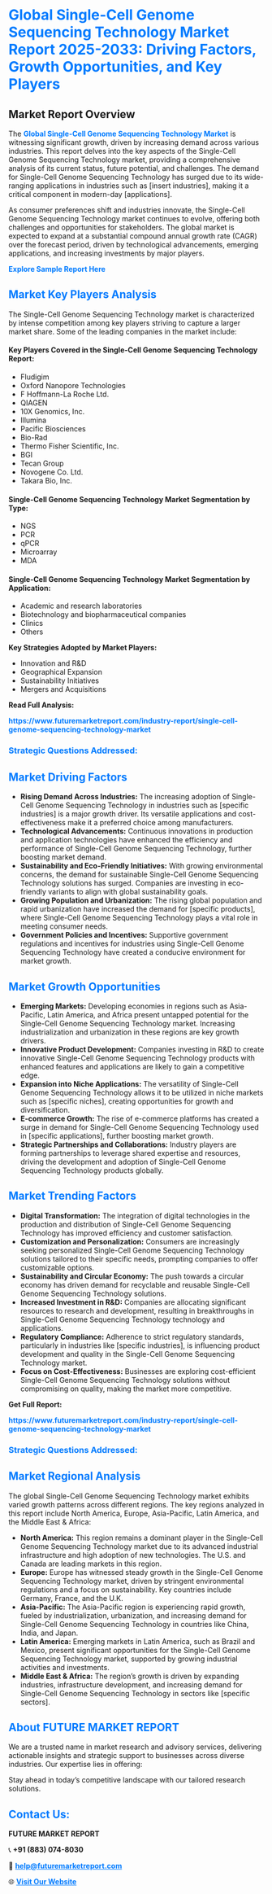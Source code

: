 <h1 style="color: #007BFF;">Global Single-Cell Genome Sequencing Technology Market Report 2025-2033: Driving Factors, Growth Opportunities, and Key Players</h1>

<section id="overview">
<h2>Market Report Overview</h2>
<p>The <a href="https://www.futuremarketreport.com/industry-report/single-cell-genome-sequencing-technology-market" style="color: #007BFF; text-decoration: none;"><strong>Global Single-Cell Genome Sequencing Technology Market</strong></a> is witnessing significant growth, driven by increasing demand across various industries. This report delves into the key aspects of the Single-Cell Genome Sequencing Technology market, providing a comprehensive analysis of its current status, future potential, and challenges. The demand for Single-Cell Genome Sequencing Technology has surged due to its wide-ranging applications in industries such as [insert industries], making it a critical component in modern-day [applications].</p>
<p>As consumer preferences shift and industries innovate, the Single-Cell Genome Sequencing Technology market continues to evolve, offering both challenges and opportunities for stakeholders. The global market is expected to expand at a substantial compound annual growth rate (CAGR) over the forecast period, driven by technological advancements, emerging applications, and increasing investments by major players.</p>
</section>

<section id="overview">
<p><a href="https://www.futuremarketreport.com/request-sample/reportId=78241" style="color: #007BFF; text-decoration: none;"><strong>Explore Sample Report Here</strong></a></p>
</section>

<section id="key-players">
<h2 style="color: #007BFF;">Market Key Players Analysis</h2>
<p>The Single-Cell Genome Sequencing Technology market is characterized by intense competition among key players striving to capture a larger market share. Some of the leading companies in the market include:</p>
<h4>Key Players Covered in the Single-Cell Genome Sequencing Technology Report:</h4>
<ul><li>Fludigim</li><li>Oxford Nanopore Technologies</li><li>F Hoffmann-La Roche Ltd.</li><li>QIAGEN</li><li>10X Genomics, Inc.</li><li>Illumina</li><li>Pacific Biosciences</li><li>Bio-Rad</li><li>Thermo Fisher Scientific, Inc.</li><li>BGI</li><li>Tecan Group</li><li>Novogene Co. Ltd.</li><li>Takara Bio, Inc.</li></ul>
<h4>Single-Cell Genome Sequencing Technology Market Segmentation by Type:</h4>
<ul><li>NGS</li><li>PCR</li><li>qPCR</li><li>Microarray</li><li>MDA</li></ul>

<h4>Single-Cell Genome Sequencing Technology Market Segmentation by Application:</h4>
<ul><li>Academic and research laboratories</li><li>Biotechnology and biopharmaceutical companies</li><li>Clinics</li><li>Others</li></ul>
<p><strong>Key Strategies Adopted by Market Players:</strong></p>
<ul>
<li>Innovation and R&D</li>
<li>Geographical Expansion</li>
<li>Sustainability Initiatives</li>
<li>Mergers and Acquisitions</li>
</ul>
</section>

<section>
<p><strong>Read Full Analysis: </strong></p><a href="https://www.futuremarketreport.com/industry-report/single-cell-genome-sequencing-technology-market" style="color: #007BFF; text-decoration: none;"><strong>https://www.futuremarketreport.com/industry-report/single-cell-genome-sequencing-technology-market</strong></a>
<h3 style="color: #007BFF;">Strategic Questions Addressed:</h3>
</section>

<section id="driving-factors">
<h2 style="color: #007BFF;">Market Driving Factors</h2>
<ul>
<li><strong>Rising Demand Across Industries:</strong> The increasing adoption of Single-Cell Genome Sequencing Technology in industries such as [specific industries] is a major growth driver. Its versatile applications and cost-effectiveness make it a preferred choice among manufacturers.</li>
<li><strong>Technological Advancements:</strong> Continuous innovations in production and application technologies have enhanced the efficiency and performance of Single-Cell Genome Sequencing Technology, further boosting market demand.</li>
<li><strong>Sustainability and Eco-Friendly Initiatives:</strong> With growing environmental concerns, the demand for sustainable Single-Cell Genome Sequencing Technology solutions has surged. Companies are investing in eco-friendly variants to align with global sustainability goals.</li>
<li><strong>Growing Population and Urbanization:</strong> The rising global population and rapid urbanization have increased the demand for [specific products], where Single-Cell Genome Sequencing Technology plays a vital role in meeting consumer needs.</li>
<li><strong>Government Policies and Incentives:</strong> Supportive government regulations and incentives for industries using Single-Cell Genome Sequencing Technology have created a conducive environment for market growth.</li>
</ul>
</section>

<section id="growth-opportunities">
<h2 style="color: #007BFF;">Market Growth Opportunities</h2>
<ul>
<li><strong>Emerging Markets:</strong> Developing economies in regions such as Asia-Pacific, Latin America, and Africa present untapped potential for the Single-Cell Genome Sequencing Technology market. Increasing industrialization and urbanization in these regions are key growth drivers.</li>
<li><strong>Innovative Product Development:</strong> Companies investing in R&D to create innovative Single-Cell Genome Sequencing Technology products with enhanced features and applications are likely to gain a competitive edge.</li>
<li><strong>Expansion into Niche Applications:</strong> The versatility of Single-Cell Genome Sequencing Technology allows it to be utilized in niche markets such as [specific niches], creating opportunities for growth and diversification.</li>
<li><strong>E-commerce Growth:</strong> The rise of e-commerce platforms has created a surge in demand for Single-Cell Genome Sequencing Technology used in [specific applications], further boosting market growth.</li>
<li><strong>Strategic Partnerships and Collaborations:</strong> Industry players are forming partnerships to leverage shared expertise and resources, driving the development and adoption of Single-Cell Genome Sequencing Technology products globally.</li>
</ul>
</section>

<section id="trending-factors">
<h2 style="color: #007BFF;">Market Trending Factors</h2>
<ul>
<li><strong>Digital Transformation:</strong> The integration of digital technologies in the production and distribution of Single-Cell Genome Sequencing Technology has improved efficiency and customer satisfaction.</li>
<li><strong>Customization and Personalization:</strong> Consumers are increasingly seeking personalized Single-Cell Genome Sequencing Technology solutions tailored to their specific needs, prompting companies to offer customizable options.</li>
<li><strong>Sustainability and Circular Economy:</strong> The push towards a circular economy has driven demand for recyclable and reusable Single-Cell Genome Sequencing Technology solutions.</li>
<li><strong>Increased Investment in R&D:</strong> Companies are allocating significant resources to research and development, resulting in breakthroughs in Single-Cell Genome Sequencing Technology technology and applications.</li>
<li><strong>Regulatory Compliance:</strong> Adherence to strict regulatory standards, particularly in industries like [specific industries], is influencing product development and quality in the Single-Cell Genome Sequencing Technology market.</li>
<li><strong>Focus on Cost-Effectiveness:</strong> Businesses are exploring cost-efficient Single-Cell Genome Sequencing Technology solutions without compromising on quality, making the market more competitive.</li>
</ul>
</section>

<section>
<p><strong>Get Full Report: </strong></p><a href="https://www.futuremarketreport.com/industry-report/single-cell-genome-sequencing-technology-market" style="color: #007BFF; text-decoration: none;"><strong>https://www.futuremarketreport.com/industry-report/single-cell-genome-sequencing-technology-market</strong></a>
<h3 style="color: #007BFF;">Strategic Questions Addressed:</h3>
</section>


<section id="regional-analysis">
<h2 style="color: #007BFF;">Market Regional Analysis</h2>
<p>The global Single-Cell Genome Sequencing Technology market exhibits varied growth patterns across different regions. The key regions analyzed in this report include North America, Europe, Asia-Pacific, Latin America, and the Middle East & Africa:</p>
<ul>
<li><strong>North America:</strong> This region remains a dominant player in the Single-Cell Genome Sequencing Technology market due to its advanced industrial infrastructure and high adoption of new technologies. The U.S. and Canada are leading markets in this region.</li>
<li><strong>Europe:</strong> Europe has witnessed steady growth in the Single-Cell Genome Sequencing Technology market, driven by stringent environmental regulations and a focus on sustainability. Key countries include Germany, France, and the U.K.</li>
<li><strong>Asia-Pacific:</strong> The Asia-Pacific region is experiencing rapid growth, fueled by industrialization, urbanization, and increasing demand for Single-Cell Genome Sequencing Technology in countries like China, India, and Japan.</li>
<li><strong>Latin America:</strong> Emerging markets in Latin America, such as Brazil and Mexico, present significant opportunities for the Single-Cell Genome Sequencing Technology market, supported by growing industrial activities and investments.</li>
<li><strong>Middle East & Africa:</strong> The region’s growth is driven by expanding industries, infrastructure development, and increasing demand for Single-Cell Genome Sequencing Technology in sectors like [specific sectors].</li>
</ul>
</section>

<footer>
<h2 style="color: #007BFF;">About FUTURE MARKET REPORT</h2>
<p>We are a trusted name in market research and advisory services, delivering actionable insights and strategic support to businesses across diverse industries. Our expertise lies in offering:</p>

<p>Stay ahead in today’s competitive landscape with our tailored research solutions.</p>

<h2 style="color: #007BFF;">Contact Us:</h2>
<p><strong>FUTURE MARKET REPORT</strong></p>
<p>📞 <strong>+91 (883) 074-8030</strong></p>
<p>📧 <strong><a href="mailto:help@futuremarketreport.com" style="color: #007BFF;">help@futuremarketreport.com</a></strong></p>
<p>🌐 <strong><a href="https://www.futuremarketreport.com/" style="color: #007BFF;">Visit Our Website</a></strong></p>
</footer>